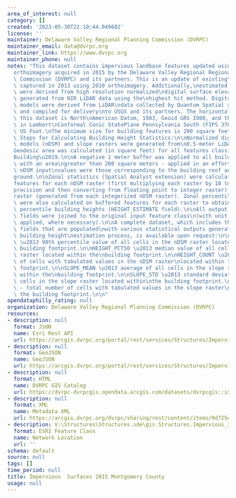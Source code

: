 ```yaml
---
area_of_interest: null
category: []
created: '2023-05-30T22:10:44.049682'
license: ''
maintainer: Delaware Valley Regional Planning Commission (DVRPC)
maintainer_email: data@dvrpc.org
maintainer_link: https://www.dvrpc.org
maintainer_phone: null
notes: "This dataset contains impervious landbase features updated using digital\n\
  orthoimagery acquired in 2015 by the Delaware Valley Regional Regional\nPlanning\
  \ Commission (DVRPC) and its partners. This is an update of existing\nfeatures originally\
  \ captured in 2013 using 2010 orthoimagery. Additionally,\nestimated building heights\
  \ were derived from high resolution normalized\ndigital surface elevation data models\
  \ generated from NIR LiDAR data using the\nhighest hit method. Digital surface elevation\
  \ models were derived from LiDAR\ndata collected by Quantum Spatial and other vendors\
  \ and compiled for delivery\nto USGS and its partners. The horizontal datum for\
  \ this dataset is North\nAmerican Datum, 1983, Geoid GRS 1980, and the data is projected\
  \ in Lambert\nConformal Conic StatePlane Pennsylvania South (FIPS 3702). Units are\
  \ US Foot.\nThe minimum size for building features is 200 square feet.\n\nProcess\
  \ Steps for Calculating Building Height Statistics:\n\nNormalized digital surface\
  \ models (nDSM) and slope rasters were generated from\n0.5-meter LiDAR data.\n\n\
  Geodesic area was calculated (in square feet) for all features classified as\n\u2018\
  Building\u2019.\n\nA negative 1 meter buffer was applied to all building features\
  \ with an area\ngreater than 200 square meters - applied in an effort to ensure\
  \ nDSM input\nvalues were those corresponding to the building roof and not the adjacent\n\
  ground.\n\nZonal statistics (Spatial Analyst extension) were calculated on the buffered\n\
  features for each nDSM raster (first multiplying each raster by 10 to maintain\n\
  precision and then converting from floating point to integer raster) and slope\n\
  raster (generated from each integerized nDSM raster). Zonal percentile\nstatistics\
  \ were also calculated on buffered features for each raster to obtain\nthe 90th\
  \ percentile building heights (HEIGHT_ESTIMATE field).\n\nAll output statistics\
  \ fields were joined to the original input feature class\n(with unit conversions\
  \ applied, where necessary).\n\nA complete dataset, which includes the following\
  \ fields that are populated\nwith various statistical outputs generated during the\
  \ building height\nestimation process, is available upon request:\n\nHEIGHT_PCT90\
  \ \u2013 90th percentile value of all cells in the nDSM raster located\nwithin the\
  \ building footprint.\n\nHEIGHT_PCT50 \u2013 median value of all cells in the nDSM\
  \ raster located within the\nbuilding footprint.\n\nHEIGHT_COUNT \u2013 total number\
  \ of cells with tabulated values in the nDSM raster\nlocated within the building\
  \ footprint.\n\nSLOPE_MEAN \u2013 average of all cells in the slope raster located\
  \ within the\nbuilding footprint.\n\nSLOPE_STD \u2013 standard deviation of all\
  \ cells in the slope raster located within\nthe building footprint.\n\nSLOPE_COUNT\
  \ - total number of cells with tabulated values in the slope raster\nlocated within\
  \ the building footprint.\n\n"
opendataphilly_rating: null
organization: Delaware Valley Regional Planning Commission (DVRPC)
resources:
- description: null
  format: JSON
  name: Esri Rest API
  url: https://arcgis.dvrpc.org/portal/rest/services/Structures/Impervious_2015_Montgomery/FeatureServer/0
- description: null
  format: GeoJSON
  name: GeoJSON
  url: https://arcgis.dvrpc.org/portal/rest/services/Structures/Impervious_2015_Montgomery/FeatureServer/0/query?where=1=1&outsr=4326&outfields=*&f=geojson
- description: null
  format: HTML
  name: DVRPC GIS Catalog
  url: https://dvrpc-dvrpcgis.opendata.arcgis.com/datasets/dvrpcgis::impervious--surfaces-2015-montgomery-county
- description: null
  format: XML
  name: Metadata XML
  url: https://arcgis.dvrpc.org/dvrpc/sharing/rest/content/items/9d725eb0eebb4f1e9613490098d8ed81/info/metadata/metadata.xml?format=default
- description: V:\Structures\Structures.sde\gis.Structures.Impervious_2015_Montgomery
  format: ESRI Feature Class
  name: Network Location
  url: ''
schema: default
source: null
tags: []
time_period: null
title: Impervious  Surfaces 2015 Montgomery County
usage: null
---
```

